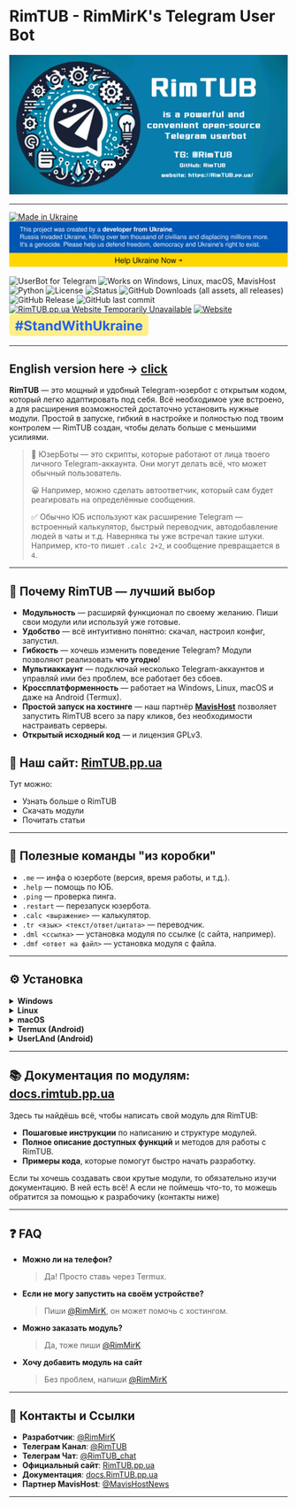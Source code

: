 # RimTUB - RimMirK's Telegram User Bot

![Banner](.github/banner.png)

---

<a href="https://www.youtube.com/watch?v=nybtOIxlku8"><img alt="Made in Ukraine" src="https://img.shields.io/badge/Ukraine-blue?style=for-the-badge&label=Made%20in&labelColor=yellow&link=https%3A%2F%2Fwww.youtube.com%2Fwatch%3Fv%3DnybtOIxlku8" height="50px" algin="center"></a>
![\#StandWithUkraine](https://github.com/vshymanskyy/StandWithUkraine/blob/main/banner-direct-single.svg)



![UserBot for Telegram](https://img.shields.io/badge/UserBot%20for%20-Telegram-blue)
![Works on Windows, Linux, macOS, MavisHost](https://img.shields.io/badge/Works%20on%20-%20Windows%2C%20Linux%2C%20macOS%2C%20MavisHost-green)
![Python](https://img.shields.io/badge/python-3.11-blue)
![License](https://img.shields.io/badge/license-GPLv3-green)
![Status](https://img.shields.io/badge/status-Active-brightgreen)
![GitHub Downloads (all assets, all releases)](https://img.shields.io/github/downloads/RimTUB/RimTUB/total?color=magenta)
![GitHub Release](https://img.shields.io/github/v/release/RimTUB/RimTUB)
![GitHub last commit](https://img.shields.io/github/last-commit/RimTUB/RimTUB)
<a href="https://RimTUB.pp.ua" target="_blank">
![RimTUB.pp.ua Website Temporarily Unavailable](https://img.shields.io/badge/RimTUB.pp.ua%20-%20Временно%20Недоступен-yellow)</a>
<a href="https://docs.RimTUB.pp.ua" target="_blank">
![Website](https://img.shields.io/website?url=https%3A%2F%2Fdocs.RimTUB.pp.ua&up_message=работает!&down_message=не%20работает%28&label=docs.RimTUB.pp.ua)</a>
[![StandWithUkraine](https://raw.githubusercontent.com/vshymanskyy/StandWithUkraine/main/badges/StandWithUkraine.svg)](https://github.com/vshymanskyy/StandWithUkraine/blob/main/docs/README.md)

---

## English version here -> [click](README.md)

**RimTUB** — это мощный и удобный Telegram-юзербот с открытым кодом, который легко адаптировать под себя. Всё необходимое уже встроено, а для расширения возможностей достаточно установить нужные модули.  Простой в запуске, гибкий в настройке и полностью под твоим контролем — RimTUB создан, чтобы делать больше с меньшими усилиями.

> 🤖 ЮзерБоты — это скрипты, которые работают от лица твоего личного Telegram-аккаунта. Они могут делать всё, что может обычный пользователь.
>
> 😀 Например, можно сделать автоответчик, который сам будет реагировать на определённые сообщения.
>
> ✅ Обычно ЮБ используют как расширение Telegram — встроенный калькулятор, быстрый переводчик, автодобавление людей в чаты и т.д. Наверняка ты уже встречал такие штуки. Например, кто-то пишет `.calc 2+2`, и сообщение превращается в `4`.

---

## 🌟 Почему RimTUB — лучший выбор

- **Модульность** — расширяй функционал по своему желанию. Пиши свои модули или используй уже готовые.
- **Удобство** — всё интуитивно понятно: скачал, настроил конфиг, запустил.
- **Гибкость** — хочешь изменить поведение Telegram? Модули позволяют реализовать **что угодно**!
- **Мультиаккаунт** — подключай несколько Telegram-аккаунтов и управляй ими без проблем, все работает без сбоев.
- **Кроссплатформенность** — работает на Windows, Linux, macOS и даже на Android (Termux).
- **Простой запуск на хостинге** — наш партнёр [**MavisHost**](https://t.me/MavisHostNews/28) позволяет запустить RimTUB всего за пару кликов, без необходимости настраивать серверы.
- **Открытый исходный код** — и лицензия GPLv3.

## 🔗 Наш сайт: [RimTUB.pp.ua](https://rimtub.pp.ua)

Тут можно:
- Узнать больше о RimTUB
- Скачать модули
- Почитать статьи

---

## 🧠 Полезные команды "из коробки"

- `.me` — инфа о юзерботе (версия, время работы, и т.д.).
- `.help` — помощь по ЮБ.
- `.ping` — проверка пинга.
- `.restart` — перезапуск юзербота.
- `.calc <выражение>` — калькулятор.
- `.tr <язык> <текст/ответ/цитата>` — переводчик.
- `.dml <ссылка>` — установка модуля по ссылке (с сайта, например).
- `.dmf <ответ на файл>` — установка модуля с файла.

---

## ⚙ Установка

<details>
<summary><strong>Windows</strong></summary>

<a id="Windows"></a>

### 🔹 Шаг 1. Скачай RimTUB
1. Перейди по ссылке: [GitHub Releases](https://github.com/RimTUB/RimTUB/releases)  
2. Кликни по пункту где есть плашка `Latest` (это последняя версия).
3. Ниже, жми на assets (список файлов)
4. В списке файлов найди архив с названием вроде `RimTUB-XXX.zip` (XXX это версия юб) — нажми на него, чтобы скачать.  
5. Когда скачается — открой папку с файлом, нажми на архив правой кнопкой мыши и выбери **"Извлечь всё"**.  
6. Введи путь, например: `C:\RimTUB`, и нажми **"Извлечь"**.

---

### 🔹 Шаг 2. Создай Telegram-бота
1. Открой Telegram и найди пользователя [@BotFather](https://t.me/BotFather).  
2. Нажми **Start** или напиши `/start`, если бот молчит.  
3. Напиши `/newbot`, задай имя и ссылку для бота (например, `RimTUB_nickname_bot`).  
4. BotFather пришлёт тебе длинный **токен** — **скопируй его** (он выглядит так: `123456:ABC-DEF...`).  
5. Напиши `/setinline`, выбери своего бота, и напиши любой текст, например `asdfjwekjdsf`

---

### 🔹 Шаг 3. Настрой RimTUB
1. Перейди в папку `C:\RimTUB`, которую ты только что распаковал.  
2. Найди там файл `config.yaml`.  
3. Открой его двойным щелчком. Если ничего не происходит — нажми правой кнопкой и выбери **"Открыть с помощью → Блокнот"**.  
4. Вставь туда свои данные. Пример:
   ```yaml
   PHONES:
     - +12345678990 # Твой номер, привязанный к Telegram
     - +380XXXXXXXX # Можно добавить несколько аккаунтов
   BOT_TOKEN: 123456:ABC-DEF...  # Токен, который дал BotFather
   ```
5. Сохрани файл: **Файл → Сохранить**.

---

### 🔹 Шаг 4. Установи Python
1. Перейди на сайт [python.org](https://www.python.org/).  
2. Наведи мышку на "Downloads" и выбери **Windows**.  
3. Нажми **"Download Python 3.11.9"**.
4. Когда установщик скачается — **ОБЯЗАТЕЛЬНО поставь галочку "Add Python to PATH"**, а потом нажми **"Install Now"**.  
5. Дождись окончания установки и закрой окно.

---

### 🔹 Шаг 5. Запусти RimTUB
1. Нажми клавиши **Win + R**, появится окно.  
2. Введи `cmd` и нажми **Enter** — откроется чёрное окно (командная строка).  
3. Введи по очереди следующие команды (после каждой нажимай **Enter**):

   ```sh
   cd C:\RimTUB
   python -m venv .venv
   .venv\Scripts\activate.bat
   pip install -r requirements.txt
   python main.py
   ```

   ⚠ Если появится окно с просьбой разрешить доступ в интернет — нажми **"Разрешить"**.

---

### 🔹 Шаг 6. Подтверди вход
1. После запуска бот попросит тебя ввести код.  
2. Telegram пришлёт тебе SMS — введи этот код в консоли.  
3. Если у тебя включена двухфакторная аутентификация (пароль при входе в Telegram) — введи и его.
Это нужно будет сделать только один раз

---

🎉 Готово! RimTUB запущен! Ура-ура


</details>

<details>
<summary><strong>Linux</strong></summary>

<a id="Linux"></a>

### 🔹 Шаг 1. Установи необходимые зависимости
1. Открой терминал.
2. Введи следующую команду для обновления пакетов и установки зависимостей:
   ```sh
   sudo apt update
   sudo apt install git python3.11 python3.11-venv -y
   ```

---

### 🔹 Шаг 2. Клонируй репозиторий RimTUB
1. В терминале введи команду:
   ```sh
   git clone https://github.com/RimTUB/RimTUB
   ```

---

### 🔹 Шаг 3. Создай Telegram-бота
1. Открой Telegram и найди пользователя [@BotFather](https://t.me/BotFather).  
2. Нажми **Start** или напиши `/start`, если бот молчит.  
3. Напиши `/newbot`, задай имя и ссылку для бота (например, `RimTUB_nickname_bot`).  
4. BotFather пришлёт тебе длинный **токен** — **скопируй его** (он выглядит так: `123456:ABC-DEF...`).  
5. Напиши `/setinline`, выбери своего бота, и напиши любой текст, например `asdfjwekjdsf`.

---

### 🔹 Шаг 4. Настрой RimTUB
1. В терминале перейди в папку, куда ты только что клонировал RimTUB:
   ```sh
   cd RimTUB
   ```
2. Открой файл конфигурации `config.yaml` с помощью текстового редактора, например, `nano`:
   ```sh
   nano config.yaml
   ```
3. Вставь туда свои данные. Пример:
   ```yaml
   PHONES:
     - +12345678990 # Твой номер, привязанный к Telegram
     - +380XXXXXXXX # Можно добавить несколько аккаунтов
   
   BOT_TOKEN: 123456:ABC-DEF...  # Токен, который дал BotFather
   ```
4. Чтобы сохранить файл в `nano`, нажми **Ctrl + S** чтобы сохранить. После этого выйди, нажав **Ctrl + X**.

---

### 🔹 Шаг 5. Создай и активируй виртуальное окружение
1. Введи команду для создания виртуального окружения:
   ```sh
   python3.11 -m venv .venv
   ```
2. Активируй виртуальное окружение:
   ```sh
   source .venv/bin/activate
   ```

---

### 🔹 Шаг 6. Установи зависимости и запусти RimTUB
1. Установи все необходимые библиотеки:
   ```sh
   pip install -r requirements.txt
   ```
2. Запусти RimTUB:
   ```sh
   python main.py
   ```

---

### 🔹 Шаг 7. Подтверди вход
1. После запуска бот попросит тебя ввести код.
2. Telegram пришлёт тебе SMS — введи этот код в консоли.
3. Если у тебя включена двухфакторная аутентификация (пароль при входе в Telegram) — введи и его. Это нужно будет сделать только один раз.

---

🎉 Готово! RimTUB работает на твоём Linux'е! Ура-ура!

</details>

<details>
<summary><strong>macOS</strong></summary>

<a id="macOS"></a>

### 🔹 Шаг 1. Установи необходимые зависимости
1. Открой **Terminal** (Терминал).
2. Введи команду для установки `Homebrew` (если он не установлен):
   ```sh
   /bin/bash -c "$(curl -fsSL https://raw.githubusercontent.com/Homebrew/install/HEAD/install.sh)"
   ```
   Следуй инструкциям в терминале для завершения установки.
   
3. Установи Python 3.11 и Git через Homebrew:
   ```sh
   brew install git python@3.11
   ```

---

### 🔹 Шаг 2. Клонируй репозиторий RimTUB
1. Введи команду для клонирования репозитория:
   ```sh
   git clone https://github.com/RimTUB/RimTUB
   ```

---

### 🔹 Шаг 3. Создай Telegram-бота
1. Открой Telegram и найди пользователя [@BotFather](https://t.me/BotFather).  
2. Нажми **Start** или напиши `/start`, если бот молчит.  
3. Напиши `/newbot`, задай имя и ссылку для бота (например, `RimTUB_nickname_bot`).  
4. BotFather пришлёт тебе длинный **токен** — **скопируй его** (он выглядит так: `123456:ABC-DEF...`).  
5. Напиши `/setinline`, выбери своего бота, и напиши любой текст, например `asdfjwekjdsf`.

---

### 🔹 Шаг 4. Настрой RimTUB
1. В терминале перейди в папку с проектом:
   ```sh
   cd RimTUB
   ```
2. Открой файл конфигурации `config.yaml` с помощью текстового редактора, например, `nano`:
   ```sh
   nano config.yaml
   ```
3. Вставь свои данные. Пример:
   ```yaml
   PHONES:
     - +12345678990 # Твой номер, привязанный к Telegram
     - +380XXXXXXXX # Можно добавить несколько аккаунтов
   BOT_TOKEN: 123456:ABC-DEF...  # Токен, который дал BotFather
   ```
4. Чтобы сохранить файл в `nano`, нажми **Ctrl + O**, затем **Enter** для подтверждения. После этого выйди, нажав **Ctrl + X**.

---

### 🔹 Шаг 5. Создай и активируй виртуальное окружение
1. Введи команду для создания виртуального окружения:
   ```sh
   python3.11 -m venv .venv
   ```
2. Активируй виртуальное окружение:
   ```sh
   source .venv/bin/activate
   ```

---

### 🔹 Шаг 6. Установи зависимости и запусти RimTUB
1. Установи все необходимые библиотеки:
   ```sh
   pip install -r requirements.txt
   ```
2. Запусти RimTUB:
   ```sh
   python main.py
   ```

---

### 🔹 Шаг 7. Подтверди вход
1. После запуска бот попросит тебя ввести код.
2. Telegram пришлёт тебе SMS — введи этот код в консоли.
3. Если у тебя включена двухфакторная аутентификация (пароль при входе в Telegram) — введи и его. Это нужно будет сделать только один раз.

---

🎉 Готово! RimTUB работает на твоём маке! Ура-ура!

</details>

<details>
<summary><strong>Termux (Android)</strong></summary>

<a id="Termux"></a>

### 🔹 Шаг 1. Установи Termux
1. Перейди в [F-Droid](https://f-droid.org/packages/com.termux/) и скачай **Termux**.
2. Установи его на своём устройстве.

---

### 🔹 Шаг 2. Клонируй репозиторий RimTUB
1. Открой **Termux**.
2. Клонируй репозиторий RimTUB:
   ```sh
   apt update && apt upgrade -y && apt install git -y
   git clone https://github.com/RimTUB/RimTUB
   ```

---

### 🔹 Шаг 3. Создай Telegram-бота
1. Открой Telegram и найди пользователя [@BotFather](https://t.me/BotFather).  
2. Нажми **Start** или напиши `/start`, если бот молчит.  
3. Напиши `/newbot`, задай имя и ссылку для бота (например, `RimTUB_nickname_bot`).  
4. BotFather пришлёт тебе длинный **токен** — **скопируй его** (он выглядит так: `123456:ABC-DEF...`).  
5. Напиши `/setinline`, выбери своего бота, и напиши любой текст, например `asdfjwekjdsf`.

---

### 🔹 Шаг 4. Настрой RimTUB
1. В **Termux** перейди в папку с проектом:
   ```sh
   cd RimTUB
   ```
2. Открой файл конфигурации `config.yaml` с помощью текстового редактора, например, `nano`:
   ```sh
   nano config.yaml
   ```
3. Вставь свои данные. Пример:
   ```yaml
   PHONES:
     - +12345678990 # Твой номер, привязанный к Telegram
     - +380XXXXXXXX # Можно добавить несколько аккаунтов
   BOT_TOKEN: 123456:ABC-DEF...  # Токен, который дал BotFather
   ```
4. Чтобы сохранить файл в `nano`, нажми **Ctrl + O**, затем **Enter** для подтверждения. После этого выйди, нажав **Ctrl + X**.

---

### 🔹 Шаг 5. Запуск Termux.sh для установки зависимостей
1. В **Termux** введи команду для выполнения скрипта `termux.sh`, который установит все необходимые зависимости:
   ```sh
   bash termux.sh
   ```
2. Дождись завершения установки зависимостей.

---

### 🔹 Шаг 6. Запусти RimTUB
1. После того как все зависимости установлены, запусти RimTUB:
   ```sh
   python main.py
   ```

---

### 🔹 Шаг 7. Подтверди вход
1. После запуска бот попросит тебя ввести код.
2. Telegram пришлёт тебе SMS — введи этот код в консоли.
3. Если у тебя включена двухфакторная аутентификация (пароль при входе в Telegram) — введи и его. Это нужно будет сделать только один раз.

---

🎉 Готово! RimTUB работает на твоём телефоне! Ура-ура!

</details>

<details>
<summary><strong>UserLAnd (Android)</strong></summary>

<a id="UserLAnd"></a>

### 🔹 Шаг 1. Установка UserLAnd
1. Перейди в [Play Market](https://play.google.com/store/apps/details?id=tech.ula) и скачай **UserLAnd**.
2. Установи его на своё устройство.

---

### 🔹 Шаг 2. Установка Python и RimTUB
1. Открой **UserLAnd**.
2. Выбери **Debian (только терминал)**.
3. В терминале выполни следующие команды (займёт до 40 минут):
```bash
sudo apt update && sudo apt upgrade -y

sudo apt install -y wget build-essential libssl-dev zlib1g-dev \
libncurses5-dev libncursesw5-dev libreadline-dev libsqlite3-dev \
libgdbm-dev libdb5.3-dev libbz2-dev libexpat1-dev liblzma-dev \
tk-dev uuid-dev libffi-dev

cd /tmp
wget https://www.python.org/ftp/python/3.11.9/Python-3.11.9.tgz
tar -xvf Python-3.11.9.tgz
cd Python-3.11.9

./configure --enable-optimizations
make -j$(nproc)
sudo make altinstall

sudo ln -sf /usr/local/bin/python3.11 /usr/bin/python
sudo ln -sf /usr/local/bin/python3.11 /usr/bin/python3
sudo ln -sf /usr/local/bin/python3.11 /usr/bin/py
sudo ln -sf /usr/local/bin/python3.11 /usr/bin/py3

py -m ensurepip

sudo ln -sf /usr/local/bin/pip3.11 /usr/bin/pip
sudo ln -sf /usr/local/bin/pip3.11 /usr/bin/pip3

cd ..
cd ..

sudo apt install -y git
sudo apt install -y nano

git clone https://github.com/RimTUB/RimTUB

cd RimTUB

py -m venv .venv

source .venv/bin/activate

sudo pip install -r requirements.txt
```

---

### 🔹 Шаг 3. Создание Telegram-бота
1. Открой Telegram и найди пользователя [@BotFather](https://t.me/BotFather).  
2. Нажми **Start** или введи `/start`, если он молчит.  
3. Введи `/newbot`, задай имя и ссылку для бота (например, `RimTUB_nickname_bot`).  
4. BotFather пришлёт длинный **токен** — **скопируй его** (он выглядит как `123456:ABC-DEF...`).  
5. Введи `/setinline`, выбери своего бота и напиши любой текст, например `asdfjwekjdsf`.

---

### 🔹 Шаг 4. Настройка RimTUB
1. Открой файл конфигурации `config.yaml` через текстовый редактор, например `nano`:
   ```sh
   nano config.yaml
   ```
2. Вставь свои данные. Пример:
   ```yaml
   PHONES:
     - +12345678990 # Твой номер телефона, привязанный к Telegram
     - +380XXXXXXXX # Можно добавить несколько аккаунтов
   BOT_TOKEN: 123456:ABC-DEF...  # Токен, выданный BotFather
   ```
3. Чтобы сохранить файл в `nano`, нажми **Ctrl + S**. Затем выйди с помощью **Ctrl + X**.

---

### 🔹 Шаг 5. Запуск RimTUB
1. После установки всех зависимостей запусти RimTUB:
   ```sh
   python main.py
   ```

---

### 🔹 Шаг 6. Подтверждение входа
1. После запуска бот попросит ввести код.
2. Telegram пришлёт тебе СМС — введи этот код в консоли.
3. Если у тебя включена двухфакторная аутентификация (пароль при входе в Telegram) — введи и его. Делать это нужно только один раз.

---

🎉 Готово! RimTUB работает на твоём телефоне! Ура!

</details>

---

## 📚 Документация по модулям: **[docs.rimtub.pp.ua](https://docs.rimtub.pp.ua)**

Здесь ты найдёшь всё, чтобы написать свой модуль для RimTUB:

- **Пошаговые инструкции** по написанию и структуре модулей.
- **Полное описание доступных функций** и методов для работы с RimTUB.
- **Примеры кода**, которые помогут быстро начать разработку.

Если ты хочешь создавать свои крутые модули, то обязательно изучи документацию. В ней есть всё! А если не поймешь что-то, то можешь обратится за помощью к разрабочику (контакты ниже)

---

## ❓ FAQ

- **Можно ли на телефон?**  
  > Да! Просто ставь через Termux.

- **Если не могу запустить на своём устройстве?**  
  > Пиши [@RimMirK](https://t.me/RimMirK), он может помочь с хостингом.

- **Можно заказать модуль?**  
  > Да, тоже пиши [@RimMirK](https://t.me/RimMirK)

- **Хочу добавить модуль на сайт**  
  > Без проблем, напиши [@RimMirK](https://t.me/RimMirK)


---

## 💬 Контакты и Ссылки

- **Разработчик**: [@RimMirK](https://t.me/RimMirK) 
- **Телеграм Канал**: [@RimTUB](https://t.me/RimTUB)
- **Телеграм Чат**: [@RimTUB_chat](https://t.me/RimTUB_chat)
- **Официальный сайт**: [RimTUB.pp.ua](https://rimtub.pp.ua/)
- **Документация**: [docs.RimTUB.pp.ua](https://docs.rimtub.pp.ua/)
- **Партнер MavisHost**: [@MavisHostNews](https://t.me/MavisHostNews/28)

---
